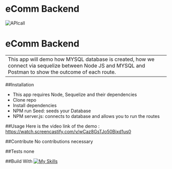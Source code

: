 
  # eComm Backend
  
  ![APIcall](https://user-images.githubusercontent.com/101678295/186048863-95688de3-5c44-4869-9a30-04204c10c4ff.PNG)
  
# eComm Backend
<table>
<tr>
<td>
 This app will demo how MYSQL database is created, how we connect via sequelize between Node JS and MYSQL and Postman to show the outcome of each route.
</td>
</tr>
</table>

  
  ##Installation
  - This app requires Node, Sequelize and their dependencies
  - Clone repo 
  - Install dependencies
  - NPM run Seed: seeds your Database
  - NPM server.js: connects to database and allows you to run the routes

  ##Usage
  Here is the video link of the demo : https://watch.screencastify.com/v/wCaz8GsTJo50Bixd1us0

  ##Contribute
  No contributions necessary

  ##Tests
  none

  ##Build With
  [![My Skills](https://skillicons.dev/icons?i=nodejs,js,mysql,ex&perline=7)](https://skillicons.dev)

  
